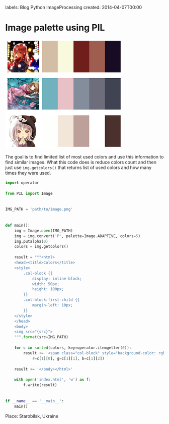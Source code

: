 labels: Blog
        Python
        ImageProcessing
created: 2014-04-07T00:00

# Image palette using PIL

![Image palette](image_palette.png)

The goal is to find limited list of most used colors and use this information to find similar images.
What this code does is reduce colors count and then just use ```img.getcolors()``` that returns list of used colors and how many times they were used.

```python
import operator

from PIL import Image


IMG_PATH = 'path/to/image.png'


def main():
    img = Image.open(IMG_PATH)
    img = img.convert('P', palette=Image.ADAPTIVE, colors=5)
    img.putalpha(0)
    colors = img.getcolors()

    result = """<html>
    <head><title>Colors</title>
    <style>
        .col-block {{
            display: inline-block;
            width: 50px;
            height: 100px;
        }}
        .col-block:first-child {{
            margin-left: 10px;
        }}
    </style>
    </head>
    <body>
    <img src="{src}">
    """.format(src=IMG_PATH)

    for c in sorted(colors, key=operator.itemgetter(0)):
        result += '<span class="col-block" style="background-color: rgb({r}, {g}, {b})"></span>'.format(
            r=c[1][0], g=c[1][1], b=c[1][2])

    result += '</body></html>'

    with open('index.html', 'w') as f:
        f.write(result)


if __name__ == '__main__':
    main()
```

Place: Starobilsk, Ukraine
